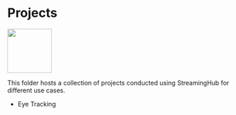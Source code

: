 # Projects

<img src="https://i.imgur.com/xSieE3V.png" height="100px">

This folder hosts a collection of projects conducted using StreamingHub for different use cases.
* Eye Tracking